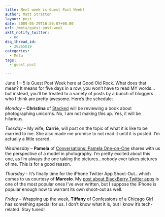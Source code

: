 ```yaml
---
title: Next week is Guest Post Week!
author: Matt Stratton
layout: post
date: 2009-05-29T16:50:07+00:00
url: /meta/guest-post-week
aktt_notify_twitter:
  - no
dsq_thread_id:
  - 28265019
categories:
  - Meta
tags:
  - guest post

---
```

June 1 &#8211; 5 is Guest Post Week here at Good Old Rock. What does that mean? It means for five days in a row, you won&#8217;t have to read MY words&#8230;but instead, you&#8217;ll be treated to a variety of posts by a bunch of bloggers who I think are pretty awesome. Here&#8217;s the schedule:

_Monday_ &#8211; **Christina** of <a href="https://stackedblog.com" target="_blank">Stacked</a> will be reviewing a book about photographing unicorns. No, I am not making this up. Yes, it will be hilarious.

_Tuesday_ &#8211; My wife, **Carrie**, will post on the topic of what it is like to be married to me. She also made me promise to not read it until it is posted. I&#8217;m actually a little scared.

_Wednesday_ &#8211; **Pamela** of <a href="https://deritisdaily.wordpress.com/" target="_blank">Conversations: Pamela One-on-One</a> shares with us the perspective of a model in photography. I&#8217;m pretty excited about this one, as I&#8217;m always the one taking the pictures&#8230;nobody ever takes pictures of me. This is for a good reason.

_Thursday_ &#8211; It&#8217;s finally time for the iPhone Twitter App Shoot-Out&#8230;which comes to us courtesy of **Marcelo**. My <a href="/2009/02/19/blackberry-twitter-client-shoot-out/" target="_self">post about BlackBerry Twitter apps</a> is one of the most popular ones I&#8217;ve ever written, but I suppose the iPhone is popular enough now to warrant its own shoot-out as well.

_Friday_ &#8211; Wrapping up the week, **Tiffany** of <a href="https://confessionsofachicagogirl.blogspot.com/" target="_blank">Confessions of a Chicago Girl</a> has something special for us. I don&#8217;t know what it is, but I know it&#8217;s tech-related. Stay tuned!